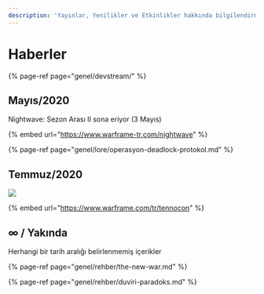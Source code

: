 ```yaml
---
description: 'Yayınlar, Yenilikler ve Etkinlikler hakkında bilgilendirme'
---
```


# Haberler

{% page-ref page="genel/devstream/" %}

## Mayıs/2020

Nightwave: Sezon Arası II sona eriyor \(3 Mayıs\)

{% embed url="https://www.warframe-tr.com/nightwave" %}

{% page-ref page="genel/lore/operasyon-deadlock-protokol.md" %}

## Temmuz/2020

![](https://n9e5v4d8.ssl.hwcdn.net/uploads/31df890399a657dc66029af18984dadd.jpg)

{% embed url="https://www.warframe.com/tr/tennocon" %}

## ∞ / Yakında

Herhangi bir tarih aralığı belirlenmemiş içerikler

{% page-ref page="genel/rehber/the-new-war.md" %}

{% page-ref page="genel/rehber/duviri-paradoks.md" %}

